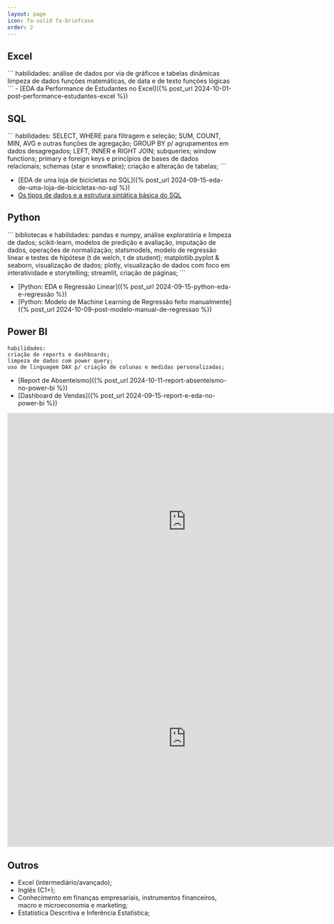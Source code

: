 ```yaml
---
layout: page
icon: fa-solid fa-briefcase
order: 2
---
```

<h2> Excel </h2>
```
habilidades:
análise de dados por via de gráficos e tabelas dinâmicas
limpeza de dados
funções matemáticas, de data e de texto
funções lógicas
```
- [EDA da Performance de Estudantes no Excel]({% post_url 2024-10-01-post-performance-estudantes-excel %})

<h2>SQL</h2>
```
habilidades: 
SELECT, WHERE para filtragem e seleção;
SUM, COUNT, MIN, AVG e outras funções de agregação;
GROUP BY p/ agrupamentos em dados desagregados;
LEFT, INNER e RIGHT JOIN;
subqueries;
window functions;
primary e foreign keys e princípios de bases de dados relacionais;
schemas (star e snowflake);
criação e alteração de tabelas;
```

- [EDA de uma loja de bicicletas no SQL]({% post_url 2024-09-15-eda-de-uma-loja-de-bicicletas-no-sql %})
- [Os tipos de dados e a estrutura sintática básica do SQL](https://medium.com/@eduardoguarienti/os-tipo-de-dados-e-a-estrutura-sint%C3%A1tica-b%C3%A1sica-do-sql-e-joins-32dcc5cae75e)


<h2>Python</h2>
```
bibliotecas e habilidades:
pandas e numpy, análise exploratória e limpeza de dados;
scikit-learn, modelos de predição e avaliação, imputação de dados, operações de normalização;
statsmodels, modelo de regressão linear e testes de hipótese (t de welch, t de student);
matplotlib.pyplot & seaborn, visualização de dados;
plotly, visualização de dados com foco em interatividade e storytelling;
streamlit, criação de páginas;
```

- [Python: EDA e Regressão Linear]({% post_url 2024-09-15-python-eda-e-regressão %})
- [Python: Modelo de Machine Learning de Regressão feito manualmente]({% post_url 2024-10-09-post-modelo-manual-de-regressao %})

<h2>Power BI</h2>

```
habilidades:
criação de reports e dashboards;
limpeza de dados com power query;
uso de linguagem DAX p/ criação de colunas e medidas personalizadas;
```

- [Report de Absenteísmo]({% post_url 2024-10-11-report-absenteismo-no-power-bi %})
- [Dashboard de Vendas]({% post_url 2024-09-15-report-e-eda-no-power-bi %})
  
<iframe title="report_abs" width="800" height="486" src="https://app.powerbi.com/view?r=eyJrIjoiMGFlNTM1MTYtZDdiZS00ODk4LWE3NTMtYjk5ZjE5YWY0ODVjIiwidCI6IjBiYzA2NzRiLWZmMWEtNDVkZC05ZThiLTg5NTIwZGUzMzMxYSJ9&pageName=e378dd438e83460453c1" frameborder="0" allowFullScreen="true"></iframe>


<iframe title="projeto_powerbi_loja" width="800" height="486" src="https://app.powerbi.com/view?r=eyJrIjoiZTYxNTU1ZmUtOGMyMy00NWYyLTk1Y2MtZjNiMTRiYjE4YWJjIiwidCI6IjBiYzA2NzRiLWZmMWEtNDVkZC05ZThiLTg5NTIwZGUzMzMxYSJ9" frameborder="0" allowFullScreen="true"></iframe>

<h2> Outros </h2>

- Excel (intermediário/avançado);
- Inglês (C1+);
- Conhecimento em finanças empresariais, instrumentos financeiros, macro e microeconomia e marketing;
- Estatística Descritiva e Inferência Estatística;
